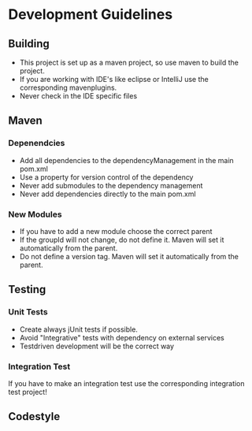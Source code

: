 # Development Guidelines

## Building

* This project is set up as a maven project, so use maven to build the project.
* If you are working with IDE's like eclipse or IntelliJ use the corresponding mavenplugins.
* Never check in the IDE specific files

## Maven
### Depenendcies

* Add all dependencies to the dependencyManagement in the main pom.xml
* Use a property for version control of the dependency
* Never add submodules to the dependency management
* Never add dependencies directly to the main pom.xml

### New Modules

* If you have to add a new module choose the correct parent
* If the groupId will not change, do not define it. Maven will set it automatically from the parent. 
* Do not define a version tag. Maven will set it automatically from the parent.

## Testing
### Unit Tests

* Create always jUnit tests if possible.
* Avoid "Integrative" tests with dependency on external services
* Testdriven development will be the correct way

### Integration Test

If you have to make an integration test use the corresponding integration test project!

## Codestyle



